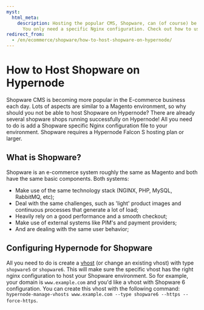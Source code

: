 ```yaml
---
myst:
  html_meta:
    description: Hosting the popular CMS, Shopware, can (of course) be done on Hypernode.
      You only need a specific Nginx configuration. Check out how to use it here.
redirect_from:
  - /en/ecommerce/shopware/how-to-host-shopware-on-hypernode/
---
```


<!-- source: https://support.hypernode.com/en/ecommerce/shopware/how-to-host-shopware-on-hypernode/ -->

# How to Host Shopware on Hypernode

Shopware CMS is becoming more popular in the E-commerce business each day. Lots of aspects are similar to a Magento environment, so why should you not be able to host Shopware on Hypernode? There are already several shopware shops running successfully on Hypernode! All you need to do is add a Shopware specific Nginx configuration file to your environment. Shopware requires a Hypernode Falcon S hosting plan or larger.

## What is Shopware?

Shopware is an e-commerce system roughly the same as Magento and both have the same basic components. Both systems:

- Make use of the same technology stack (NGINX, PHP, MySQL, RabbitMQ, etc);
- Deal with the same challenges, such as 'light' product images and continuous processes that generate a lot of load;
- Heavily rely on a good performance and a smooth checkout;
- Make use of external systems like PIM's and payment providers;
- And are dealing with the same user behavior;

## Configuring Hypernode for Shopware

All you need to do is create a [vhost](https://support.hypernode.com/en/hypernode/nginx/hypernode-managed-vhosts#Managing-Vhosts) (or change an existing vhost) with type `shopware5` or `shopware6`.
This will make sure the specific vhost has the right nginx configuration to host your Shopware environment.
So for example, your domain is `www.example.com` and you'd like a vhost with Shopware 6 configuration.
You can create this vhost with the following command: `hypernode-manage-vhosts www.example.com --type shopware6 --https --force-https`.
